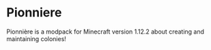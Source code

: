 # Pionniere
Pionnière is a modpack for Minecraft version 1.12.2 about creating and maintaining colonies!
